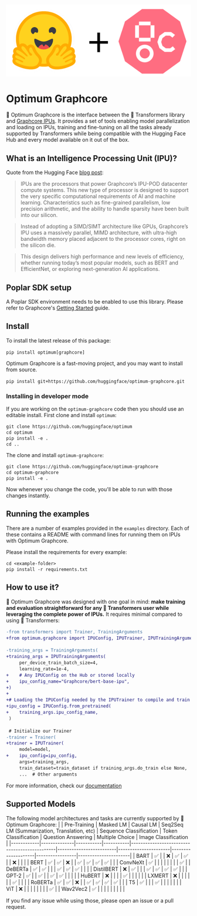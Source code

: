 <p align="center">
    <img src="readme_logo.png" />
</p>

# Optimum Graphcore

🤗 Optimum Graphcore is the interface between the 🤗 Transformers library and [Graphcore IPUs](https://www.graphcore.ai/products/ipu).
It provides a set of tools enabling model parallelization and loading on IPUs, training and fine-tuning on all the tasks already supported by Transformers while being compatible with the Hugging Face Hub and every model available on it out of the box.

## What is an Intelligence Processing Unit (IPU)?
Quote from the Hugging Face [blog post](https://huggingface.co/blog/graphcore#what-is-an-intelligence-processing-unit):
>IPUs are the processors that power Graphcore’s IPU-POD datacenter compute systems. This new type of processor is designed to support the very specific computational requirements of AI and machine learning. Characteristics such as fine-grained parallelism, low precision arithmetic, and the ability to handle sparsity have been built into our silicon.

> Instead of adopting a SIMD/SIMT architecture like GPUs, Graphcore’s IPU uses a massively parallel, MIMD architecture, with ultra-high bandwidth memory placed adjacent to the processor cores, right on the silicon die.

> This design delivers high performance and new levels of efficiency, whether running today’s most popular models, such as BERT and EfficientNet, or exploring next-generation AI applications.

## Poplar SDK setup
A Poplar SDK environment needs to be enabled to use this library. Please refer to Graphcore's [Getting Started](https://docs.graphcore.ai/en/latest/getting-started.html) guide.

## Install
To install the latest release of this package:

`pip install optimum[graphcore]`

Optimum Graphcore is a fast-moving project, and you may want to install from source.

`pip install git+https://github.com/huggingface/optimum-graphcore.git`

### Installing in developer mode

If you are working on the `optimum-graphcore` code then you should use an editable install.
First clone and install `optimum`:

```
git clone https://github.com/huggingface/optimum
cd optimum
pip install -e .
cd ..
```

The clone and install `optimum-graphcore`:
```
git clone https://github.com/huggingface/optimum-graphcore
cd optimum-graphcore
pip install -e .
```

Now whenever you change the code, you'll be able to run with those changes instantly.


## Running the examples

There are a number of examples provided in the `examples` directory. Each of these contains a README with command lines for running them on IPUs with Optimum Graphcore.

Please install the requirements for every example:

```
cd <example-folder>
pip install -r requirements.txt
```

## How to use it?
🤗 Optimum Graphcore was designed with one goal in mind: **make training and evaluation straightforward for any 🤗 Transformers user while leveraging the complete power of IPUs.**
It requires minimal compared to using 🤗 Transformers:

```diff
-from transformers import Trainer, TrainingArguments
+from optimum.graphcore import IPUConfig, IPUTrainer, IPUTrainingArguments

-training_args = TrainingArguments(
+training_args = IPUTrainingArguments(
     per_device_train_batch_size=4,
     learning_rate=1e-4,
+    # Any IPUConfig on the Hub or stored locally
+    ipu_config_name="Graphcore/bert-base-ipu",
+)
+
+# Loading the IPUConfig needed by the IPUTrainer to compile and train the model on IPUs
+ipu_config = IPUConfig.from_pretrained(
+    training_args.ipu_config_name,
 )

 # Initialize our Trainer
-trainer = Trainer(
+trainer = IPUTrainer(
     model=model,
+    ipu_config=ipu_config,
     args=training_args,
     train_dataset=train_dataset if training_args.do_train else None,
     ...  # Other arguments
```

For more information, check our [documentation](https://huggingface.co/docs/optimum/graphcore_index)

## Supported Models
The following model architectures and tasks are currently supported by 🤗 Optimum Graphcore:
|            | Pre-Training | Masked LM | Causal LM | Seq2Seq LM (Summarization, Translation, etc) | Sequence Classification | Token Classification | Question Answering | Multiple Choice | Image Classification |
|------------|--------------|-----------|-----------|----------------------------------------------|-------------------------|----------------------|--------------------|-----------------|----------------------|
| BART       | ✅            |           | ❌         | ✅                                            | ✅                       |                      | ❌                  |                 |                      |
| BERT       | ✅            | ✅         | ❌         |                                              | ✅                       | ✅                    | ✅                  | ✅               |                      |
| ConvNeXt   | ✅            |           |           |                                              |                         |                      |                    |                 | ✅                    |
| DeBERTa    | ✅            | ✅         |           |                                              | ✅                       | ✅                    | ✅                  |                 |                      |
| DistilBERT | ❌            | ✅         |           |                                              | ✅                       | ✅                    | ✅                  | ✅               |                      |
| GPT-2      | ✅            |           | ✅         |                                              | ✅                       | ✅                    |                    |                 |                      |
| HuBERT     | ❌            |           |           |                                              | ✅                       |                      |                    |                 |                      |
| LXMERT     | ❌            |           |           |                                              |                         |                      | ✅                  |                 |                      |
| RoBERTa    | ✅            | ✅         | ❌         |                                              | ✅                       | ✅                    | ✅                  | ✅               |                      |
| T5         | ✅            |           |           | ✅                                            |                         |                      |                    |                 |                      |
| ViT        | ❌            |           |           |                                              |                         |                      |                    |                 | ✅                    |
| Wav2Vec2   | ✅            |           |           |                                              |                         |                      |                    |                 |                      |

If you find any issue while using those, please open an issue or a pull request.

